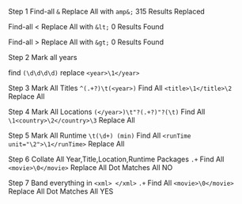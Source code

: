 Step 1
Find-all `&`
Replace All with `amp&;`
315 Results Replaced

Find-all <
Replace All with `&lt;`
0 Results Found

Find-all >
Replace All with `&gt;`
0 Results Found


Step 2
Mark all years

find `(\d\d\d\d)`
replace `<year>\1</year>`

Step 3
Mark All Titles
`^(.+?)\t(<year>)` Find All
`<title>\1</title>\2` Replace All

Step 4
Mark All Locations
`(</year>)\t"?(.+?)"?(\t)` Find All
`\1<country>\2</country>\3` Replace All


Step 5
Mark All Runtime
`\t(\d+) (min)` Find All
`<runTime unit="\2">\1</runTime>` Replace All


Step 6
Collate All Year,Title,Location,Runtime Packages
`.+` Find All
`<movie>\0</movie>` Replace All
Dot Matches All NO


Step 7
Band everything in `<xml> </xml>`
`.+` Find All
`<movie>\0</movie>` Replace All
Dot Matches All YES


